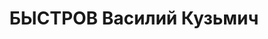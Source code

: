 ---
title: БЫСТРОВ Василий Кузьмич
description: "Род. в 1898, Татарстан. Проживал: Челябинская обл., Миасский р-н, прииск\
  \ Тыелга. Старатель по золотодобыче \n  Обв. по ст. 58 п. 10 ч. 1 УК РСФСР за контрреволюционную\
  \ пропаганду и агитацию. Приговор: Челябинский облсуд, 13.06.1937 – 5 лет."
---